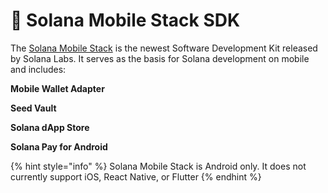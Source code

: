 # 📱 Solana Mobile Stack SDK

The [Solana Mobile Stack](https://github.com/solana-mobile/solana-mobile-stack-sdk) is the newest Software Development Kit released by Solana Labs. It serves as the basis for Solana development on mobile and includes:

**Mobile Wallet Adapter**

**Seed Vault**

**Solana dApp Store**

**Solana Pay for Android**

{% hint style="info" %}
Solana Mobile Stack is Android only. It does not currently support iOS, React Native, or Flutter
{% endhint %}
